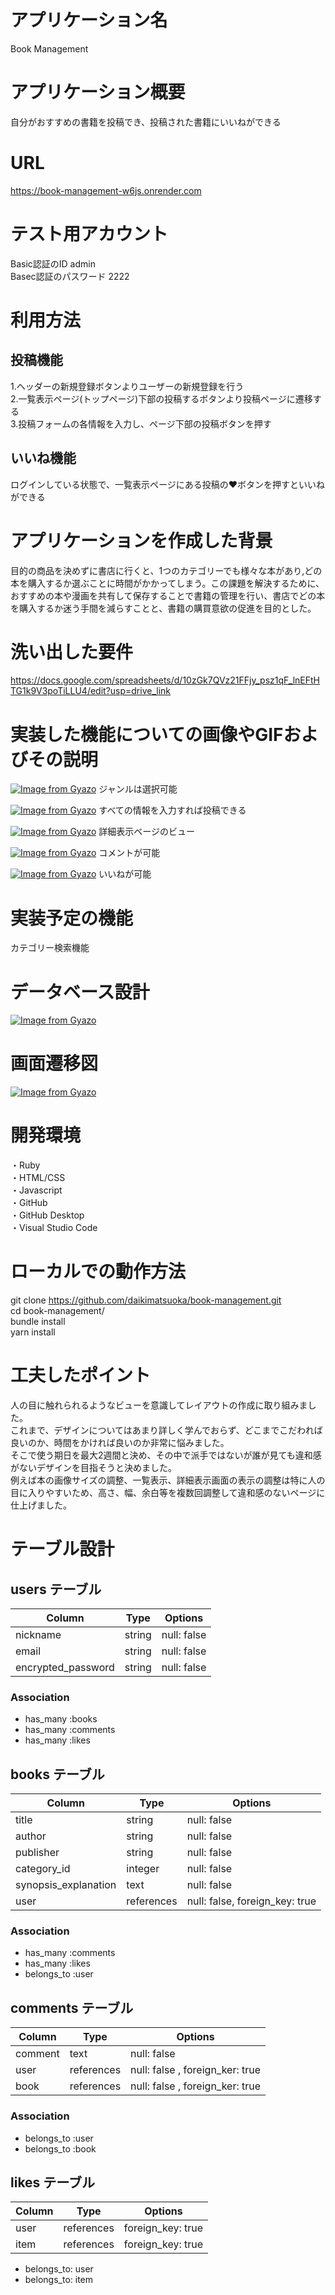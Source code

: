 # アプリケーション名
Book Management

# アプリケーション概要
自分がおすすめの書籍を投稿でき、投稿された書籍にいいねができる

# URL
https://book-management-w6js.onrender.com

# テスト用アカウント
Basic認証のID admin<br>
Basec認証のパスワード 2222

# 利用方法
## 投稿機能
1.ヘッダーの新規登録ボタンよりユーザーの新規登録を行う<br>
2.一覧表示ページ(トップページ)下部の投稿するボタンより投稿ページに遷移する<br>
3.投稿フォームの各情報を入力し、ページ下部の投稿ボタンを押す<br>
## いいね機能
ログインしている状態で、一覧表示ページにある投稿の♥ボタンを押すといいねができる

# アプリケーションを作成した背景
目的の商品を決めずに書店に行くと、1つのカテゴリーでも様々な本があり,どの本を購入するか選ぶことに時間がかかってしまう。この課題を解決するために、おすすめの本や漫画を共有して保存することで書籍の管理を行い、書店でどの本を購入するか迷う手間を減らすことと、書籍の購買意欲の促進を目的とした。

# 洗い出した要件
https://docs.google.com/spreadsheets/d/10zGk7QVz21FFjy_psz1qF_lnEFtHTG1k9V3poTiLLU4/edit?usp=drive_link

# 実装した機能についての画像やGIFおよびその説明
[![Image from Gyazo](https://i.gyazo.com/5332695c2b5c2b61ace05deb65758be5.gif)](https://gyazo.com/5332695c2b5c2b61ace05deb65758be5)
ジャンルは選択可能

[![Image from Gyazo](https://i.gyazo.com/21327c2c980fa38431360bc0f0abaebd.gif)](https://gyazo.com/21327c2c980fa38431360bc0f0abaebd)
すべての情報を入力すれば投稿できる

[![Image from Gyazo](https://i.gyazo.com/e2bfadf50de9af390a6cac13428b04bc.gif)](https://gyazo.com/e2bfadf50de9af390a6cac13428b04bc)
詳細表示ベージのビュー

[![Image from Gyazo](https://i.gyazo.com/ffdc6ce95a221edb04a6a1d95e009306.gif)](https://gyazo.com/ffdc6ce95a221edb04a6a1d95e009306)
コメントが可能

[![Image from Gyazo](https://i.gyazo.com/2af9bb78508b4c96383c4f70928b153c.gif)](https://gyazo.com/2af9bb78508b4c96383c4f70928b153c)
いいねが可能

# 実装予定の機能
カテゴリー検索機能

# データベース設計
[![Image from Gyazo](https://i.gyazo.com/d992b05c4582300a2c6fbba6de2fe4cf.png)](https://gyazo.com/d992b05c4582300a2c6fbba6de2fe4cf)

# 画面遷移図
[![Image from Gyazo](https://i.gyazo.com/11500edb3b542f46cfd1ed8733923b79.png)](https://gyazo.com/11500edb3b542f46cfd1ed8733923b79)

# 開発環境
・Ruby<br>
・HTML/CSS<br>
・Javascript<br>
・GitHub<br>
・GitHub Desktop<br>
・Visual Studio Code<br>

# ローカルでの動作方法
git clone https://github.com/daikimatsuoka/book-management.git<br>
cd book-management/<br>
bundle install <br>
yarn install<br>

# 工夫したポイント
人の目に触れられるようなビューを意識してレイアウトの作成に取り組みました。<br>これまで、デザインについてはあまり詳しく学んでおらず、どこまでこだわれば良いのか、時間をかければ良いのか非常に悩みました。<br>そこで使う期日を最大2週間と決め、その中で派手ではないが誰が見ても違和感がないデザインを目指そうと決めました。<br>例えば本の画像サイズの調整、一覧表示、詳細表示画面の表示の調整は特に人の目に入りやすいため、高さ、幅、余白等を複数回調整して違和感のないページに仕上げました。

# テーブル設計

## users テーブル

| Column             | Type   | Options     |
| ------------------ | ------ | ----------- |
| nickname           | string | null: false | 
| email              | string | null: false |
| encrypted_password | string | null: false |

### Association
- has_many :books
- has_many :comments
- has_many :likes

## books テーブル

| Column               | Type       | Options                        |
| -------------------- | ---------- | ------------------------------ |
| title                | string     | null: false                    | 
| author               | string     | null: false                    |
| publisher            | string     | null: false                    |
| category_id          | integer    | null: false                    |
| synopsis_explanation | text       | null: false                    |
| user                 | references | null: false, foreign_key: true |

### Association
- has_many :comments
- has_many :likes
- belongs_to :user

## comments テーブル

| Column  | Type       | Options                         |
| ------- | ---------- | ------------------------------- |
| comment | text       | null: false                     | 
| user    | references | null: false , foreign_ker: true |
| book    | references | null: false , foreign_ker: true |

### Association
- belongs_to :user
- belongs_to :book

## likes テーブル

| Column                | Type       | Options           |
| --------------------- | ---------- | ----------------- |
| user                  | references | foreign_key: true |
| item                  | references | foreign_key: true |

- belongs_to: user
- belongs_to: item

